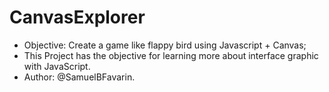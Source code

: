 # CanvasExplorer

 + Objective: Create a game like flappy bird using Javascript + Canvas;
 + This Project has the objective for learning more about interface graphic with JavaScript.
 + Author: @SamuelBFavarin.
